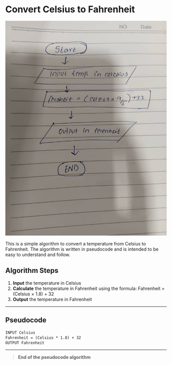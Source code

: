 # Convert Celsius to Fahrenheit

![Celsius to Fahrenheit Flowchart](number_3.jpg)

This is a simple algorithm to convert a temperature from Celsius to Fahrenheit. The algorithm is written in pseudocode and is intended to be easy to understand and follow.

## Algorithm Steps
1. **Input** the temperature in Celsius
2. **Calculate** the temperature in Fahrenheit using the formula: Fahrenheit = (Celsius × 1.8) + 32
3. **Output** the temperature in Fahrenheit

---

## Pseudocode
```pseudo
INPUT Celsius
Fahrenheit = (Celsius * 1.8) + 32
OUTPUT Fahrenheit
```

---

> **End of the pseudocode algorithm**
